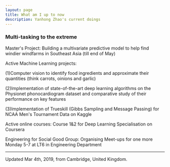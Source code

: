 ```yaml
---
layout: page
title: What am I up to now
description: Yanhong Zhao's current doings
---
```


###  Multi-tasking to the extreme

Master's Project: 
Building a multivariate predictive model to help find windier windfarms in Southeast Asia (till end of May)

Active Machine Learning projects:

(1)Computer vision to identify food ingredients and approximate their quantities (think carrots, oinions and garlic)

(2)Implementation of state-of-the-art deep learning algorithms on the Physionet phonocardiogram dataset and comparative study of their performance on key features

(3)Implementation of Trueskill (Gibbs Sampling and Message Passing) for NCAA Men's Tournament Data on Kaggle

Active online courses:
Course 1&2 for Deep Learning Specialisation on Coursera

Engineering for Social Good Group:
Organising Meet-ups for one more Monday 5-7 at LT6 in Engineering Department


---
Updated Mar 4th, 2019, from Cambridge, United Kingdom.

<!--
Template for future use

Why reproducible research?
[![pdf](icons16/pdf-icon.png)](https://www.biostat.wisc.edu/~kbroman/presentations/whyrr2019.pdf)
[![github](icons16/github-icon.png)](https://github.com/kbroman/Talk_WhyRR) <br/>
[Emerging Research Scholars
Program](https://www.library.wisc.edu/ers-data/), [Steenbock
Library](https://www.library.wisc.edu/steenbock/), [University of Wisconsin&ndash;Madison](https://www.wisc.edu)
(_Feb 19_)

Collaborating reproducibly
[![pdf](icons16/pdf-icon.png)](https://www.biostat.wisc.edu/~kbroman/presentations/rrcollab_aaas2019_nonotes.pdf)
[![handout](icons16/notes-icon.png)](https://www.biostat.wisc.edu/~kbroman/presentations/rrcollab_aaas2019.pdf)
[![github](icons16/github-icon.png)](https://github.com/kbroman/Talk_AAAS2019) <br/>
[AAAS meeting](https://meetings.aaas.org/), Washington, DC (_Feb 17_)

R/qtl2: rewrite of a very old R package
[![pdf](icons16/pdf-icon.png)](https://www.biostat.wisc.edu/~kbroman/presentations/rqtl2_rstudio2019.pdf)
[![github](icons16/github-icon.png)](https://github.com/kbroman/Talk_RStudio2019)
[![video](icons16/video-icon.png)](https://resources.rstudio.com/rstudio-conf-2019/r-qtl2-rewrite-of-a-very-old-r-package)<br/>
[rstudio::conf](http://www.cvent.com/events/rstudio-conf-austin/event-summary-dd6d75526f3c4554b67c4de32aeffb47.aspx),
Austin, Texas (_Jan 17_)
-->




